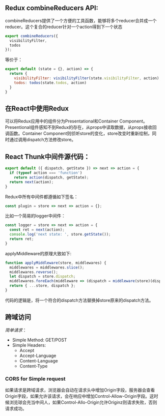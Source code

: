 ## Redux combineReducers API:

combineReducers提供了一个方便的工具函数，能够将多个reducer合并成一个reducer。这个复合的reducer针对一个action得到下一个状态

```js
export combineReducers({
  visibilityFilter,
  todos
});

```

等价于：

```js
export default (state = {}, action) => {
  return {
    visibilityFilter: visibilityFilter(state.visibilityFilter, action),
    todos: todos(state.todos, action)
  }
}
```

## 在React中使用Redux

可以将Redux应用中的组件分为Presentational和Container Component。Presentional组件感知不到Redux的存在，从props中读取数据，从props接收回调函数。Container Component则侦听store的变化，store改变时重新绘制，同时通过调用dispatch方法修改store。

## React Thunk中间件源代码：

```js
export default ({ dispatch, getState }) => next => action = {
  if (typeof action === 'function')
    return action(dispatch, getState);
  return next(action);
}
```

Redux中所有中间件都遵循如下签名：

```js
const plugin = store => next => action = {};
```

比如一个简易的logger中间件：

```js
const logger = store => next => action = {
  const ret = next(action);
  console.log('next state: ', store.getState());
  return ret;
}
```

applyMiddleware的原理大致如下:

```js
function applyMiddleware(store, middlewares) {
  middlewares = middlewares.slice();
  middlewares.reverse();
  let dispatch = store.dispatch;
  middlewares.foreEach(middleware => (dispatch = middleware(store)(dispatch)));
  return { ...store, dispatch };
}
```

代码的逻辑是，将一个符合的dispatch方法替换掉store原来的dispatch方法。

## 跨域访问

*简单请求*：
* Simple Method: GET/POST
* Simple Headers:
  * Accept
  * Accept-Language
  * Content-Language
  * Content-Type

### CORS for Simple request
如果请求是跨域请求，浏览器会自动在请求头中增加Origin字段，服务器会查看Origin字段，如果允许该请求，会在响应中增加Control-Allow-Origin字段。这时候浏览球会充当中间人，如果Control-Allo-Origin允许Originz则请求失败，否则请求成功。
